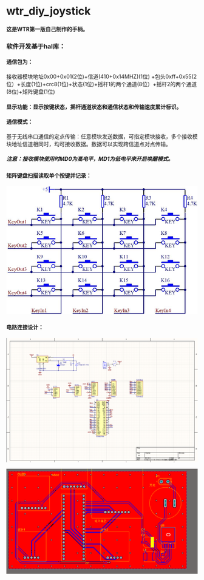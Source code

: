 # wtr_diy_joystick
#### 这是WTR第一版自己制作的手柄。

### 软件开发基于hal库：

#### 通信包为：

接收器模块地址0x00+0x01(2位)+信道(410+0x14MHZ)(1位) +包头0xff+0x55(2位）+长度(1位)+crc8(1位)+状态(1位)+摇杆1的两个通道(8位）+摇杆2的两个通道(8位)+矩阵键盘(1位)

#### 显示功能：显示按键状态，摇杆通道状态和通信状态和传输速度累计标识。

#### 通信模式：

基于无线串口通信的定点传输：任意模块发送数据，可指定模块接收，多个接收模块地址信道相同时，均可接收数据。数据可以实现跨信道点对点传输。

##### 注意：接收模块使用时MD0为高电平，MD1为低电平来开启唤醒模式。

#### 矩阵键盘扫描读取单个按键并记录：

![](https://github.com/zhuzhengming/wtr_diy_joystick/blob/main/picture/1.jpg)

#### 电路连接设计：

![](https://github.com/zhuzhengming/wtr_diy_joystick/blob/main/picture/image-20210811114523792.png)

![](https://github.com/zhuzhengming/wtr_diy_joystick/blob/main/picture/image-20210811114542407.png)

